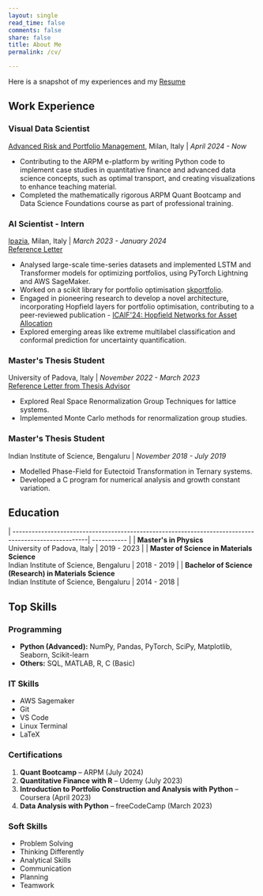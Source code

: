 ```yaml
---
layout: single
read_time: false
comments: false
share: false
title: About Me
permalink: /cv/

---
```


Here is a snapshot of my experiences and my <a href="/assets/documents/MonishaGopalan_Resume.pdf" >Resume</a>

## Work Experience

### Visual Data Scientist 
<a href="https://www.arpm.co/about">Advanced Risk and Portfolio Management</a>, Milan, Italy | _April 2024 - Now_ <br>
- Contributing to the ARPM e-platform by writing Python code to implement case studies in quantitative finance and advanced data science concepts, such as optimal transport,  and creating visualizations to enhance teaching material.
- Completed the mathematically rigorous ARPM Quant Bootcamp and Data Science Foundations course as part of professional training.


### AI Scientist - Intern 
<a href="https://www.ipazia.com">Ipazia</a>, Milan, Italy | _March 2023 - January 2024_ <br>
<a href="/assets/documents/reco-ipazia.pdf" >Reference Letter</a>

- Analysed large-scale time-series datasets and implemented LSTM and Transformer models for optimizing portfolios, using PyTorch Lightning and AWS SageMaker.
- Worked on a scikit library for portfolio optimisation [skportfolio](https://github.com/scikit-portfolio/scikit-portfolio).
- Engaged in pioneering research to develop a novel architecture, incorporating Hopfield layers for portfolio optimisation, contributing to a peer-reviewed publication - [ICAIF'24: Hopfield Networks for Asset Allocation](https://dl.acm.org/doi/10.1145/3677052.3698605)
- Explored emerging areas like extreme multilabel classification and conformal prediction for uncertainty quantification.

### Master's Thesis Student 
University of Padova, Italy | _November 2022 - March 2023_ <br>
<a href="/assets/documents/reco-unipd.pdf" >Reference Letter from Thesis Advisor</a>

- Explored Real Space Renormalization Group Techniques for lattice systems.
- Implemented Monte Carlo methods for renormalization group studies.

### Master's Thesis Student
Indian Institute of Science, Bengaluru | _November 2018 - July 2019_

- Modelled Phase-Field for Eutectoid Transformation in Ternary systems.
- Developed a C program for numerical analysis and growth constant variation.


## Education

| -----------------------------------------------------------------------------------------------------| ----------- |
| **Master's in Physics**<br>University of Padova, Italy                                                | 2019 - 2023 |
| **Master of Science in Materials Science**<br>Indian Institute of Science, Bengaluru                  | 2018 - 2019 |
| **Bachelor of Science (Research) in Materials Science**<br>Indian Institute of Science, Bengaluru     | 2014 - 2018 |

## Top Skills

### Programming
- **Python (Advanced):** NumPy, Pandas, PyTorch, SciPy, Matplotlib, Seaborn, Scikit-learn  
- **Others:** SQL, MATLAB, R, C (Basic)

### IT Skills
- AWS Sagemaker  
- Git  
- VS Code  
- Linux Terminal  
- LaTeX  

### Certifications
1. **Quant Bootcamp** – ARPM (July 2024)  
2. **Quantitative Finance with R** – Udemy (July 2023)  
3. **Introduction to Portfolio Construction and Analysis with Python** – Coursera (April 2023)  
4. **Data Analysis with Python** – freeCodeCamp (March 2023)  

### Soft Skills
- Problem Solving  
- Thinking Differently  
- Analytical Skills  
- Communication  
- Planning  
- Teamwork  



